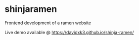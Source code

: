 # shinjaramen
Frontend development of a ramen website

Live demo available @ https://davidxk3.github.io/shinja-ramen/
